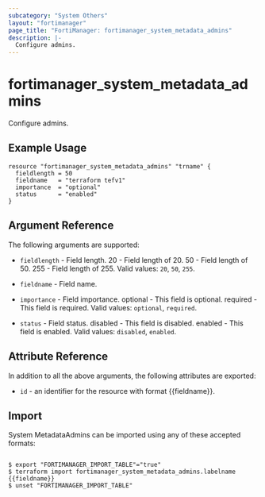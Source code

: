 ```yaml
---
subcategory: "System Others"
layout: "fortimanager"
page_title: "FortiManager: fortimanager_system_metadata_admins"
description: |-
  Configure admins.
---
```


# fortimanager_system_metadata_admins
Configure admins.

## Example Usage

```hcl
resource "fortimanager_system_metadata_admins" "trname" {
  fieldlength = 50
  fieldname   = "terraform tefv1"
  importance  = "optional"
  status      = "enabled"
}
```

## Argument Reference


The following arguments are supported:


* `fieldlength` - Field length. 20 - Field length of 20. 50 - Field length of 50. 255 - Field length of 255. Valid values: `20`, `50`, `255`.

* `fieldname` - Field name.
* `importance` - Field importance. optional - This field is optional. required - This field is required. Valid values: `optional`, `required`.

* `status` - Field status. disabled - This field is disabled. enabled - This field is enabled. Valid values: `disabled`, `enabled`.



## Attribute Reference

In addition to all the above arguments, the following attributes are exported:
* `id` - an identifier for the resource with format {{fieldname}}.

## Import

System MetadataAdmins can be imported using any of these accepted formats:
```

$ export "FORTIMANAGER_IMPORT_TABLE"="true"
$ terraform import fortimanager_system_metadata_admins.labelname {{fieldname}}
$ unset "FORTIMANAGER_IMPORT_TABLE"
```

